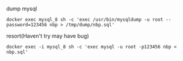 dump mysql
```
docker exec mysql_8 sh -c 'exec /usr/bin/mysqldump -u root --password=123456 nbp > /tmp/dump/nbp.sql'
```

resort(Haven't try may have bug)
```
docker exec -i mysql_8 sh -c 'exec mysql -u root -p123456 nbp < nbp.sql'
```
